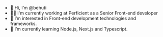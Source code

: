 - 👋  Hi, I’m @behuti
- 🐱‍👤  I'm currently working at Perficient as a Senior Front-end developer
- 👀  I’m interested in Front-end development technologies and frameworks.
- 🌱  I’m currently learning Node.js, Next.js and Typescript.

<!---
behuti/behuti is a ✨ special ✨ repository because its `README.md` (this file) appears on your GitHub profile.
You can click the Preview link to take a look at your changes.
--->
